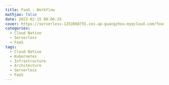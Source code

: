 ```yaml
---
title: FaaS - Workflow
mathjax: false
date: 2023-02-15 00:06:25
cover: https://serverless-1253868755.cos.ap-guangzhou.myqcloud.com/foundation/faas-workflow.png
categories:
  - Cloud Native
  - Serverless
  - FaaS
tags:
  - Cloud Native
  - Kubernetes
  - Infrastructure
  - Architecture
  - Serverless
  - FaaS
---
```


<!-- more -->
